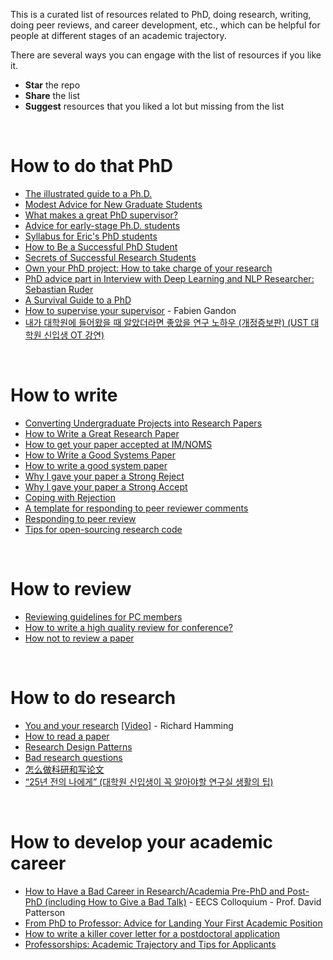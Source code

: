 This is a curated list of resources related to PhD, doing research, writing, doing peer reviews, and career development, etc., which can be helpful for people at different stages of an academic trajectory. 

There are several ways you can engage with the list of resources if you like it.
* **Star** the repo
* **Share** the list 
* **Suggest** resources that you liked a lot but missing from the list

<br/>

# How to do that PhD
* [The illustrated guide to a Ph.D.](http://matt.might.net/articles/phd-school-in-pictures/)
* [Modest Advice for New Graduate Students](https://medium.com/@dorsaamir/modest-advice-for-new-graduate-students-b0be6b8dbc22)
* [What makes a great PhD supervisor?](https://isg.beel.org/blog/2018/01/20/what-makes-a-great-phd-supervisor-for-recommender-systems-and-machine-learning-research/)
* [Advice for early-stage Ph.D. students](https://pg.ucsd.edu/early-stage-PhD-advice.htm)
* [Syllabus for Eric's PhD students](https://docs.google.com/document/d/11D3kHElzS2HQxTwPqcaTnU5HCJ8WGE5brTXI4KLf4dM/edit)
* [How to Be a Successful PhD Student](https://people.cs.umass.edu/~wallach/how_to_be_a_successful_phd_student.pdf)
* [Secrets of Successful Research Students](https://www.slideshare.net/Aryce11/secrets-of-successful-research-students)
* [Own your PhD project: How to take charge of your research](https://www.youtube.com/watch?v=q_rEqcO7hMY&feature=emb_logo)
* [PhD advice part in Interview with Deep Learning and NLP Researcher: Sebastian Ruder](https://hackernoon.com/interview-with-deep-learning-and-nlp-researcher-sebastian-ruder-91ddaf473c4b)
* [A Survival Guide to a PhD](http://karpathy.github.io/2016/09/07/phd/)
* [How to supervise your supervisor](https://www.slideshare.net/fabien_gandon/how-to-supervise-your-supervisor) - Fabien Gandon
* [내가 대학원에 들어왔을 때 알았더라면 좋았을 연구 노하우 (개정증보판) (UST 대학원 신입생 OT 강연)](https://www.slideshare.net/pelexus/2013-ust-ot)

<br/>

# How to write
* [Converting Undergraduate Projects into Research Papers](https://alisonenergy.com/images/Converting%20FYPs%20into%20Research%20Papers.pdf)
* [How to Write a Great Research Paper](https://www.youtube.com/watch?v=VK51E3gHENc)
* [How to get your paper accepted at IM/NOMS](https://www.scss.tcd.ie/Owen.Conlan/CS7062/3_HowToWriteAPaper2009-06-03-IM-How_to.pdf)
* [How to Write a Good Systems Paper](http://www.sslab.ics.keio.ac.jp/apsys2015/assets/howto-systems.pdf)
* [How to write a good system paper](http://prof.ict.ac.cn/DComputing/uploads/2013/DC_1_2_how_to_write_a_good_system_paper.pdf)
* [Why I gave your paper a Strong Reject](http://matt-welsh.blogspot.com/2016/04/why-i-gave-your-paper-strong-reject.html)
* [Why I gave your paper a Strong Accept](http://matt-welsh.blogspot.com/2016/04/why-i-gave-your-paper-strong-accept.html)
* [Coping with Rejection](https://www.loom.com/embed/89bfb10668d94595b265a156126474a5)
* [A template for responding to peer reviewer comments](https://www.editage.com/assets/files/english/guidelinks/response-to-peer-reviewer-comments-template.pdf)
* [Responding to peer review](http://matt.might.net/articles/peer-review-rebuttals/)
* [Tips for open-sourcing research code](https://www.linkedin.com/pulse/tips-open-sourcing-research-code-thomas-wolf/?trackingId=Qr%2BJQ1sCOiDZGxzkSkjZGw%3D%3D)

<br/>

# How to review
* [Reviewing guidelines for PC members](https://emeryblogger.com/2018/03/22/reviewing-guidelines-for-program-committee-members/)
* [How to write a high quality review for conference?](https://parklize.blogspot.com/2019/01/how-to-write-high-quality-review-for.html)
* [How not to review a paper](https://sigmodrecord.org/publications/sigmodRecord/0812/p100.open.cormode.pdf)

<br/>

# How to do research
* [You and your research](http://www.cs.virginia.edu/~robins/YouAndYourResearch.html) [[Video]](https://www.youtube.com/watch?v=a1zDuOPkMSw) - Richard Hamming
* [How to read a paper](http://www.cs.columbia.edu/~hgs/netbib/efficientReading.pdf)
* [Research Design Patterns](https://pg.ucsd.edu/research-design-patterns.htm)
* [Bad research questions](https://patthomson.net/2018/03/19/writing-bad-research-questions/)
* [怎么做科研和写论文](http://www.nlpr.ia.ac.cn/liucl/%E6%80%8E%E6%A0%B7%E5%81%9A%E7%A7%91%E7%A0%94%E5%92%8C%E5%86%99%E8%AE%BA%E6%96%87-%E5%88%98%E6%88%90%E6%9E%97.pdf)
* [“25년 전의 나에게” (대학원 신입생이 꼭 알아야할 연구실 생활의 팁)](http://an.kaist.ac.kr/~sbmoon/talk/2015/150329_GradSchoolOrientation.pdf)


<br/>

# How to develop your academic career
* [How to Have a Bad Career in Research/Academia Pre-PhD and Post-PhD (including How to Give a Bad Talk)](https://www.youtube.com/watch?v=Pbdo-ozuOug) - EECS Colloquium - Prof. David Patterson
* [From PhD to Professor: Advice for Landing Your First Academic Position](https://www.themuse.com/advice/from-phd-to-professor-advice-for-landing-your-first-academic-position)
* [How to write a killer cover letter for a postdoctoral application](https://www.asbmb.org/asbmb-today/careers/091713/writing-cover-letter-for-postdoctoral-application)
* [Professorships: Academic Trajectory and Tips for Applicants](https://www.linkedin.com/pulse/professorships-academic-trajectory-tips-applicants-john-breslin/)


